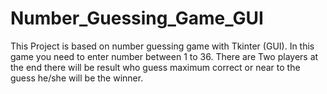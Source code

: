 # Number_Guessing_Game_GUI
This Project is based on number guessing game with Tkinter (GUI).
In this game you need to enter number between 1 to 36.
There are Two players at the end there will be result who guess maximum correct or near to the guess he/she will be the winner.
